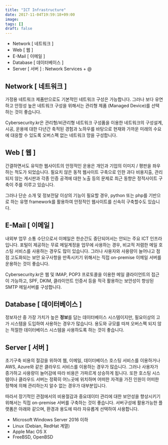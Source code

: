 ```yaml
---
title: "ICT Infrastructure"
date: 2017-11-04T19:59:18+09:00
image: 
tags: []
draft: false
---
```

* Network \[ 네트워크 \]
* Web \[ 웹 \]
* E-Mail \[ 이메일 \]
* Database \[ 데이터베이스 \]
* Server \[ 서버 \] : Network Services + @

<!--more-->
## Network \[ 네트워크 \]

가정용 네트워크 제품만으로도 기본적인 네트워크 구성은 가능합니다. 그러나 보다 유연하고 안정성 높은 네트워크 구성을 위해서는 관리형 제품 (Managed Device)를 선택하는 것이 좋습니다.

Cybersecurity.kr은 관리형/비관리형 네트워크 구성품을 이용한 네트워크의 구성설계, 시공, 운용에 대한 다년간 축적된 경험과 노하우를 바탕으로 현재와 가까운 미래의 수요에 대응할 수 있도록 오버스펙 없는 네트워크 망을 구성합니다.

## Web \[ 웹 \]

간결하면서도 유익한 웹사이트의 안정적인 운용은 개인과 기업의 이미지 / 평판을 좌우하는 척도가 되었습니다. 필요치 않은 동적 웹사이트 구축으로 인한 과다 비용지출, 관리되지 않는 게시판과 각종 인증 공격에 대한 노출 등의 문제로 최근 동향은 정적사이트 구축이 주를 이루고 있습니다.

그러나 단순 소개 및 정보전달 이상의 기능이 필요할 경우, python 또는 php를 기반으로 하는 유명 framework를 활용하여 안정적인 웹사이트를 신속히 구축할수도 있습니다.

## E-Mail \[ 이메일 \]

내외부 업무 소통 수단으로서 이메일은 한순간도 중단되어서는 안되는 주요 ICT 인프라입니다. 포털이 제공하는 무료 메일계정을 업무에 사용하는 경우, 비교적 저렴한 메일 호스팅 서비스를 사용하는 경우도 많이 있습니다. 그러나 사용자와 사용량이 늘어나고 점점 고도화되는 보안 요구사항을 만족시키기 위해서는 직접 on-premise 이메일 서버를 운용하는 것이 좋습니다.

Cybersecurity.kr은 웹 및 IMAP, POP3 프로토콜을 이용한 메일 클라이언트의 접근이 가능하고, SPF, DKIM, 클라이언트 인증서 등을 적극 활용하는 보안성이 향상된 SMTP 메일서버를 구성합니다.

## Database \[ 데이터베이스 \]

정보자산 중 가장 가치가 높은 **정보**를 담는 데이터베이스 시스템이지만, 필요이상의 고가 시스템을 도입하여 사용하는 경우가 많습니다. 용도와 규모를 따져 오버스펙 되지 않는 적절한 데이터베이스 시스템을 사용하도록 하는 것이 좋습니다.


## Server \[ 서버 \]

초기구축 비용의 절감을 위하여 웹, 이메일, 데이터베이스 호스팅 서비스를 이용하거나 AWS, Azure와 같은 클라우드 서비스를 이용하는 경우가 많습니다. 그러나 사용자가 증가하고 사용량이 늘어감에 따라 비용은 가파르게 상승하게 됩니다. 또한 호스팅 시스템이나 클라우드 서버는 정확히 어느곳에 위치하며 어떠한 자격을 가진 인원이 어떠한 정책에 의해 관리하는지 알수 없는 경우가 대부분입니다.

따라서 장기적인 관점에서의 비용절감과 중요데이터 관리에 대한 보안성을 향상시키기 위해서는 직접 on-premise 서버를 구축하는 것이 좋습니다. 서버구성에 활용가능한 플랫폼은 아래와 같으며, 환경과 용도에 따라 자유롭게 선택하여 사용합니다.

* Microsoft Windows Server 2016 이하
* Linux (Debian, RedHat 계열)
* Apple Mac OS X
* FreeBSD, OpenBSD


